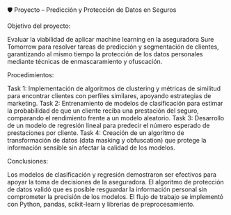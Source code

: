 🛡️ Proyecto – Predicción y Protección de Datos en Seguros

Objetivo del proyecto:

Evaluar la viabilidad de aplicar machine learning en la aseguradora Sure Tomorrow para resolver tareas de predicción y segmentación de clientes, garantizando al mismo tiempo la protección de los datos personales mediante técnicas de enmascaramiento y ofuscación.

Procedimientos:

Task 1: Implementación de algoritmos de clustering y métricas de similitud para encontrar clientes con perfiles similares, apoyando estrategias de marketing.
Task 2: Entrenamiento de modelos de clasificación para estimar la probabilidad de que un cliente reciba una prestación del seguro, comparando el rendimiento frente a un modelo aleatorio.
Task 3: Desarrollo de un modelo de regresión lineal para predecir el número esperado de prestaciones por cliente.
Task 4: Creación de un algoritmo de transformación de datos (data masking y obfuscation) que protege la información sensible sin afectar la calidad de los modelos.

Conclusiones:

Los modelos de clasificación y regresión demostraron ser efectivos para apoyar la toma de decisiones de la aseguradora.
El algoritmo de protección de datos validó que es posible resguardar la información personal sin comprometer la precisión de los modelos.
El flujo de trabajo se implementó con Python, pandas, scikit-learn y librerías de preprocesamiento.
